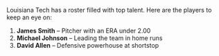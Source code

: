 
Louisiana Tech has a roster filled with top talent. Here are the players to keep an eye on:

1. **James Smith** – Pitcher with an ERA under 2.00
2. **Michael Johnson** – Leading the team in home runs
3. **David Allen** – Defensive powerhouse at shortstop
